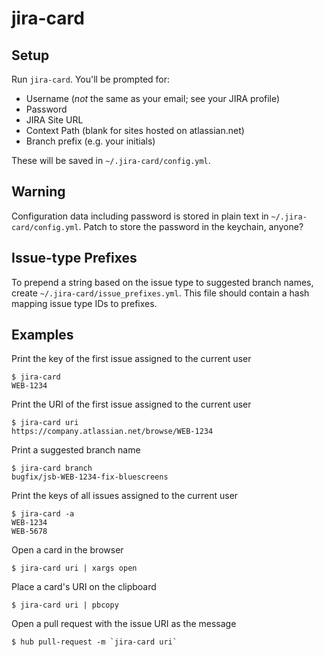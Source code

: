 # jira-card

## Setup

Run `jira-card`. You'll be prompted for:

* Username (_not_ the same as your email; see your JIRA profile)
* Password
* JIRA Site URL
* Context Path (blank for sites hosted on atlassian.net)
* Branch prefix (e.g. your initials)

These will be saved in `~/.jira-card/config.yml`.

## Warning

Configuration data including password is stored in plain text in `~/.jira-card/config.yml`. Patch to store the password in the keychain, anyone?

## Issue-type Prefixes

To prepend a string based on the issue type to suggested branch names, create `~/.jira-card/issue_prefixes.yml`. This file should contain a hash mapping issue type IDs to prefixes.

## Examples

Print the key of the first issue assigned to the current user

```
$ jira-card
WEB-1234
```

Print the URI of the first issue assigned to the current user

```
$ jira-card uri
https://company.atlassian.net/browse/WEB-1234
```

Print a suggested branch name

```
$ jira-card branch
bugfix/jsb-WEB-1234-fix-bluescreens
```

Print the keys of all issues assigned to the current user

```
$ jira-card -a
WEB-1234
WEB-5678
```

Open a card in the browser

```
$ jira-card uri | xargs open
```

Place a card's URI on the clipboard

```
$ jira-card uri | pbcopy
```

Open a pull request with the issue URI as the message

```
$ hub pull-request -m `jira-card uri`
```
